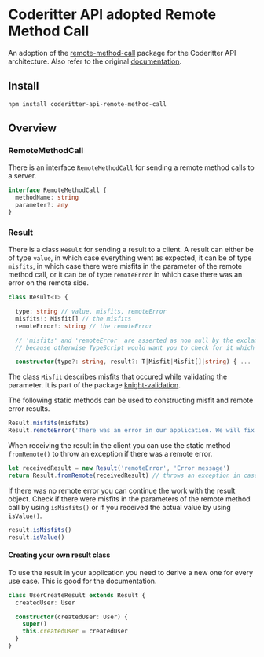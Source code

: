 # Coderitter API adopted Remote Method Call

An adoption of the [remote-method-call](https://github.com/c0deritter/remote-method-call) package for the Coderitter API architecture. Also refer to the original [documentation](https://github.com/c0deritter/remote-method-call#readme).

## Install

`npm install coderitter-api-remote-method-call`

## Overview

### RemoteMethodCall

There is an interface `RemoteMethodCall` for sending a remote method calls to a server.

```typescript
interface RemoteMethodCall {
  methodName: string
  parameter?: any
}
```

### Result

There is a class `Result` for sending a result to a client. A result can either be of type `value`, in which case everything went as expected, it can be of type `misfits`, in which case there were misfits in the parameter of the remote method call, or it can be of type `remoteError` in which case there was an error on the remote side.

```typescript
class Result<T> {

  type: string // value, misfits, remoteError
  misfits!: Misfit[] // the misfits
  remoteError!: string // the remoteError

  // 'misfits' and 'remoteError' are asserted as non null by the exclamation mark '!'
  // because otherwise TypeScript would want you to check for it which can be annoying

  constructor(type?: string, result?: T|Misfit|Misfit[]|string) { ...
```

The class `Misfit` describes misfits that occured while validating the parameter. It is part of the package [knight-validation](https://github.com/c0deritter/knight-validation).

The following static methods can be used to constructing misfit and remote error results.

```typescript
Result.misfits(misfits)
Result.remoteError('There was an error in our application. We will fix this soon.')
```

When receiving the result in the client you can use the static method `fromRemote()` to throw an exception if there was a remote error.

```typescript
let receivedResult = new Result('remoteError', 'Error message')
return Result.fromRemote(receivedResult) // throws an exception in case of a remote error
```

If there was no remote error you can continue the work with the result object. Check if there were misfits in the parameters of the remote method call by using `isMisfits()` or if you received the actual value by using `isValue()`.

```typescript
result.isMisfits()
result.isValue()
```

#### Creating your own result class

To use the result in your application you need to derive a new one for every use case. This is good for the documentation.

```typescript
class UserCreateResult extends Result {
  createdUser: User

  constructor(createdUser: User) {
    super()
    this.createdUser = createdUser
  }
}
```